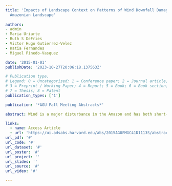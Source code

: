 ```yaml
---
title: 'Impacts of Landscape Context on Patterns of Wind Downfall Damage in a Fragmented
  Amazonian Landscape'
  
authors:
- admin
- Maria Uriarte
- Ruth S DeFries
- Victor Hugo Gutierrez-Velez
- Katia Fernandes
- Miguel Pinedo-Vasquez

date: '2015-01-01'
publishDate: '2023-10-27T20:06:18.137563Z'

# Publication type.
# Legend: 0 = Uncategorized; 1 = Conference paper; 2 = Journal article;
# 3 = Preprint / Working Paper; 4 = Report; 5 = Book; 6 = Book section;
# 7 = Thesis; 8 = Patent
publication_types: ['1']

publication: '*AGU Fall Meeting Abstracts*'

abstract: Wind is a major disturbance in the Amazon and has both short-term impacts and lasting legacies in tropical forests. Observed patterns of damage across landscapes result from differences in wind exposure and stand characteristics, such as tree stature, species traits, successional age, and fragmentation. Wind disturbance has important consequences for biomass dynamics in Amazonian forests, and understanding the spatial distribution and size of impacts is necessary to quantify the effects on carbon dynamics. In November 2013, a mesoscale convective system was observed over the study area in Ucayali, Peru, a highly human modified and fragmented forest landscape. We mapped downfall damage associated with the storm in order to ask: how does the severity of damage vary within forest patches, and across forest patches of different sizes and successional ages? We applied spectral mixture analysis to Landsat images from 2013 and 2014 to calculate the change in non-photosynthetic vegetation fraction after the storm, and combined it with C-band SAR data from the Sentinel-1 satellite to predict downfall damage measured in 30 field plots using random forest regression. We then applied this model to map damage in forests across the study area. Using a land cover classification developed in a previous study, we mapped secondary and mature forest, and compared the severity of damage in the two. We found that damage was on average higher in secondary forests, but patterns varied spatially. This study demonstrates the utility of using multiple sources of satellite data for mapping wind disturbance, and adds to our understanding of the sources of variation in wind-related damage. Ultimately, an improved ability to map wind impacts and a better understanding of their spatial patterns can contribute to better quantification of carbon dynamics in Amazonian landscapes.

links:
  - name: Access Article
  - url: 'https://ui.adsabs.harvard.edu/abs/2015AGUFMGC41D1113S/abstract'
url_pdf: '#'
url_code: '#'
url_dataset: '#'
url_poster: '#'
url_project: ''
url_slides: ''
url_source: '#'
url_video: '#'

---
```


